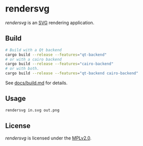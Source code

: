 # rendersvg

*rendersvg* is an [SVG](https://en.wikipedia.org/wiki/Scalable_Vector_Graphics) rendering application.

## Build

```bash
# Build with a Qt backend
cargo build --release --features="qt-backend"
# or with a cairo backend
cargo build --release --features="cairo-backend"
# or with both.
cargo build --release --features="qt-backend cairo-backend"
```

See [docs/build.md](../../docs/build.md) for details.

## Usage

```bash
rendersvg in.svg out.png
```

## License

*rendersvg* is licensed under the [MPLv2.0](https://www.mozilla.org/en-US/MPL/).
